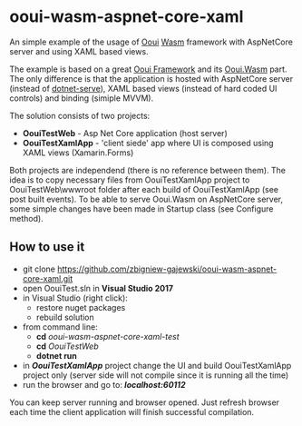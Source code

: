 # ooui-wasm-aspnet-core-xaml
An simple example of the usage of [Ooui](https://github.com/praeclarum/Ooui) [Wasm](https://github.com/praeclarum/Ooui/wiki/Xamarin.Forms-with-Web-Assembly) framework with AspNetCore server and using XAML based views.

The example is based on a great [Ooui Framework](https://github.com/praeclarum/Ooui) and its [Ooui.Wasm](https://github.com/praeclarum/Ooui/wiki/Xamarin.Forms-with-Web-Assembly) part. The only difference is that the application is hosted with AspNetCore server (instead of [dotnet-serve](https://github.com/natemcmaster/dotnet-serve)), XAML based views (instead of hard coded UI controls) and binding (simiple MVVM).

The solution consists of two projects:

* **OouiTestWeb** - Asp Net Core application (host server)
* **OouiTestXamlApp** - 'client siede' app where UI is composed using XAML views (Xamarin.Forms)

Both projects are independend (there is no reference between them).
The idea is to copy necessary files from OouiTestXamlApp project to OouiTestWeb\wwwroot folder after each build of OouiTestXamlApp (see post built events). To be able to serve Ooui.Wasm on AspNetCore server, some simple changes have been made in Startup class (see Configure method).

## How to use it

* git clone https://github.com/zbigniew-gajewski/ooui-wasm-aspnet-core-xaml.git
* open OouiTest.sln in **Visual Studio 2017**
* in Visual Studio (right click):
  * restore nuget packages
  * rebuild solution
* from command line:
  * **cd** *ooui-wasm-aspnet-core-xaml-test*
  * **cd** *OouiTestWeb*
  * **dotnet run**
* in ***OouiTestXamlApp*** project change the UI and build OouiTestXamlApp project only (server side will not compile since it is running all the time)
* run the browser and go to: ***localhost:60112***

You can keep server running and browser opened. Just refresh browser each time the client application will finish successful compilation.
